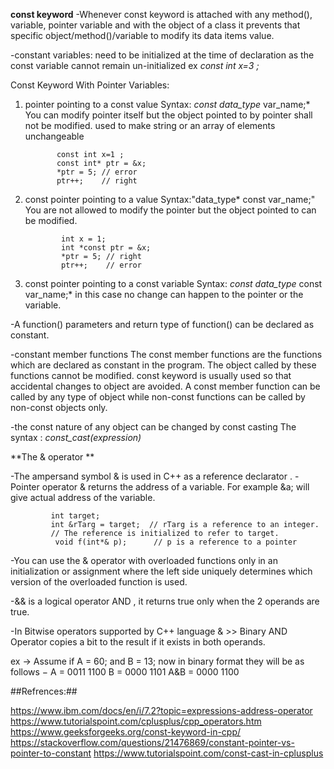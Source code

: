 **const keyword**
-Whenever const keyword is attached with any method(), variable, pointer variable and
with the object of a class it prevents that specific object/method()/variable to modify its data items value.


-constant variables: need to be initialized at the time of declaration as the const variable cannot remain un-initialized
ex *const int x=3 ;*



Const Keyword With Pointer Variables:

1) pointer pointing to a const value
   Syntax: *const data_type* var_name;*
   You can modify pointer itself but the object pointed to by pointer shall not be modified.
   used to make string or an array of elements unchangeable
     ~~~
            const int x=1 ;
            const int* ptr = &x;  
            *ptr = 5; // error
            ptr++;    // right
     ~~~

2) const pointer pointing to a value
   Syntax:"data_type* const var_name;"
   You are not allowed to modify the pointer but the object pointed to can be modified.
    ~~~
            int x = 1;
            int *const ptr = &x;  
            *ptr = 5; // right
            ptr++;    // error  
   ~~~

3) const pointer pointing to a const variable
   Syntax: *const data_type* const var_name;*
   in this case no change can happen to the pointer or the variable.


-A function() parameters and return type of function() can be declared as constant.

-constant member functions
The const member functions are the functions which are declared as constant in the program. The object called by these functions cannot be modified.
const keyword is usually used  so that accidental changes to object are avoided.
A const member function can be called by any type of object while non-const functions can be called by non-const objects only.

-the const nature of any object can be changed by const casting
 The syntax :
 *const_cast<type name>(expression)* 





**The & operator **

-The ampersand symbol & is used in C++ as a reference declarator .
-Pointer operator & returns the address of a variable. For example &a; will give actual address of the variable.
~~~
         int target;
         int &rTarg = target;  // rTarg is a reference to an integer.
         // The reference is initialized to refer to target.
          void f(int*& p);      // p is a reference to a pointer
~~~
-You can use the & operator with overloaded functions only in an initialization or assignment where
 the left side uniquely determines which version of the overloaded function is used.


-&& is a logical operator AND , it returns true only when the 2 operands are true.

-In Bitwise operators supported by C++ language
 & >> Binary AND Operator copies a bit to the result if it exists in both operands.
 
ex -> Assume if A = 60; and B = 13; now in binary format they will be as follows −
      A = 0011 1100
      B = 0000 1101
      A&B = 0000 1100















##Refrences:##


https://www.ibm.com/docs/en/i/7.2?topic=expressions-address-operator
https://www.tutorialspoint.com/cplusplus/cpp_operators.htm
https://www.geeksforgeeks.org/const-keyword-in-cpp/
https://stackoverflow.com/questions/21476869/constant-pointer-vs-pointer-to-constant
https://www.tutorialspoint.com/const-cast-in-cplusplus







